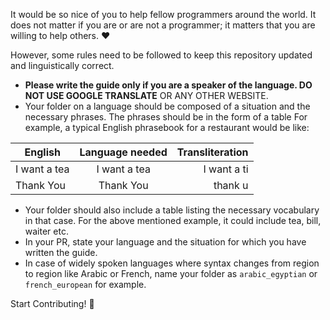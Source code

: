 It would be so nice of you to help fellow programmers around the world. It does not matter if you are or are not a programmer; it matters that you are willing to help others. :heart:

However, some rules need to be followed to keep this repository updated and linguistically correct.

- **Please write the guide only if you are a speaker of the language. DO NOT USE GOOGLE TRANSLATE** OR ANY OTHER WEBSITE.
- Your folder on a language should be composed of a situation and the necessary phrases. The phrases should be in the form of a table
For example, a typical English phrasebook for a restaurant would be like: 

| English        | Language needed           | Transliteration  |
| ------------- |:-------------:| -----:|
| I want a tea      | I want a tea | I want a ti |
| Thank You      | Thank You      | thank u   |

- Your folder should also include a table listing the necessary vocabulary in that case. For the above mentioned example, it could include tea, bill, waiter etc.
- In your PR, state your language and the situation for which you have written the guide.
- In case of widely spoken languages where syntax changes from region to region like Arabic or French, name your folder as `arabic_egyptian` or `french_european` for example.

Start Contributing! :tada:
